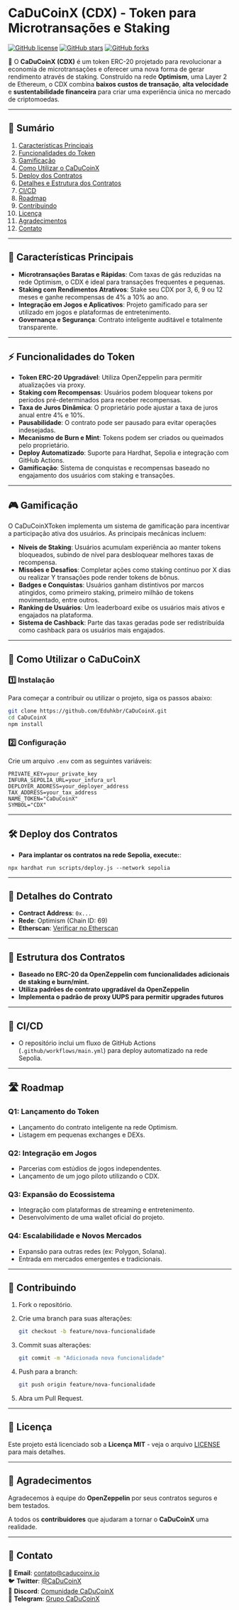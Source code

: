 # CaDuCoinX (CDX) - Token para Microtransações e Staking

[![GitHub license](https://img.shields.io/github/license/Eduhkbr/CaDuCoinX)](https://github.com/Eduhkbr/CaDuCoinX/blob/main/LICENSE)
[![GitHub stars](https://img.shields.io/github/stars/Eduhkbr/CaDuCoinX)](https://github.com/Eduhkbr/CaDuCoinX/stargazers)
[![GitHub forks](https://img.shields.io/github/forks/Eduhkbr/CaDuCoinX)](https://github.com/Eduhkbr/CaDuCoinX/network/members)

🚀 O **CaDuCoinX (CDX)** é um token ERC-20 projetado para revolucionar a economia de microtransações e oferecer uma nova forma de gerar rendimento através de staking. Construído na rede **Optimism**, uma Layer 2 de Ethereum, o CDX combina **baixos custos de transação**, **alta velocidade** e **sustentabilidade financeira** para criar uma experiência única no mercado de criptomoedas.

---

## 📌 Sumário

1. [Características Principais](#-características-principais)
2. [Funcionalidades do Token](#-funcionalidades-do-token)
3. [Gamificação](#-gamificação)
4. [Como Utilizar o CaDuCoinX](#-como-utilizar-o-caducoinx)
5. [Deploy dos Contratos](#-deploy-dos-contratos)
6. [Detalhes e Estrutura dos Contratos](#-detalhes-e-estrutura-dos-contratos)
7. [CI/CD](#-cicd)
8. [Roadmap](#-roadmap)
9. [Contribuindo](#-contribuindo)
10. [Licença](#-licença)
11. [Agradecimentos](#-agradecimentos)
12. [Contato](#-contato)

---

## 🚀 Características Principais

- **Microtransações Baratas e Rápidas**: Com taxas de gás reduzidas na rede Optimism, o CDX é ideal para transações frequentes e pequenas.
- **Staking com Rendimentos Atrativos**: Stake seu CDX por 3, 6, 9 ou 12 meses e ganhe recompensas de 4% a 10% ao ano.
- **Integração em Jogos e Aplicativos**: Projeto gamificado para ser utilizado em jogos e plataformas de entretenimento.
- **Governança e Segurança**: Contrato inteligente auditável e totalmente transparente.

---

## ⚡ Funcionalidades do Token

- **Token ERC-20 Upgradável**: Utiliza OpenZeppelin para permitir atualizações via proxy.
- **Staking com Recompensas**: Usuários podem bloquear tokens por períodos pré-determinados para receber recompensas.
- **Taxa de Juros Dinâmica**: O proprietário pode ajustar a taxa de juros anual entre 4% e 10%.
- **Pausabilidade**: O contrato pode ser pausado para evitar operações indesejadas.
- **Mecanismo de Burn e Mint**: Tokens podem ser criados ou queimados pelo proprietário.
- **Deploy Automatizado**: Suporte para Hardhat, Sepolia e integração com GitHub Actions.
- **Gamificação**: Sistema de conquistas e recompensas baseado no engajamento dos usuários com staking e transações.

---

## 🎮 Gamificação

O CaDuCoinXToken implementa um sistema de gamificação para incentivar a participação ativa dos usuários. As principais mecânicas incluem:

- **Níveis de Staking**: Usuários acumulam experiência ao manter tokens bloqueados, subindo de nível para desbloquear melhores taxas de recompensa.
- **Missões e Desafios**: Completar ações como staking contínuo por X dias ou realizar Y transações pode render tokens de bônus.
- **Badges e Conquistas**: Usuários ganham distintivos por marcos atingidos, como primeiro staking, primeiro milhão de tokens movimentado, entre outros.
- **Ranking de Usuários**: Um leaderboard exibe os usuários mais ativos e engajados na plataforma.
- **Sistema de Cashback**: Parte das taxas geradas pode ser redistribuída como cashback para os usuários mais engajados.


---

## 📖 Como Utilizar o CaDuCoinX

### 1️⃣ Instalação

Para começar a contribuir ou utilizar o projeto, siga os passos abaixo:

```bash
git clone https://github.com/Eduhkbr/CaDuCoinX.git
cd CaDuCoinX
npm install
```

### 2️⃣ Configuração

Crie um arquivo `.env` com as seguintes variáveis:

```env
PRIVATE_KEY=your_private_key
INFURA_SEPOLIA_URL=your_infura_url
DEPLOYER_ADDRESS=your_deployer_address
TAX_ADDRESS=your_tax_address
NAME_TOKEN="CaDuCoinX"
SYMBOL="CDX"
```


---

## 🛠️ Deploy dos Contratos

- **Para implantar os contratos na rede Sepolia, execute:**: 
```
npx hardhat run scripts/deploy.js --network sepolia
```

---

## 📜 Detalhes do Contrato

- **Contract Address**: `0x...`
- **Rede**: Optimism (Chain ID: 69)
- **Etherscan**: [Verificar no Etherscan](#)

---

## 📜 Estrutura dos Contratos

- **Baseado no ERC-20 da OpenZeppelin com funcionalidades adicionais de staking e burn/mint.**
- **Utiliza padrões de contrato upgradável da OpenZeppelin**
- **Implementa o padrão de proxy UUPS para permitir upgrades futuros**

---


## 🔄 CI/CD

- O repositório inclui um fluxo de GitHub Actions (`.github/workflows/main.yml`) para deploy automatizado na rede Sepolia.

---

## 🛣️ Roadmap

### **Q1: Lançamento do Token**
- Lançamento do contrato inteligente na rede Optimism.
- Listagem em pequenas exchanges e DEXs.

### **Q2: Integração em Jogos**
- Parcerias com estúdios de jogos independentes.
- Lançamento de um jogo piloto utilizando o CDX.

### **Q3: Expansão do Ecossistema**
- Integração com plataformas de streaming e entretenimento.
- Desenvolvimento de uma wallet oficial do projeto.

### **Q4: Escalabilidade e Novos Mercados**
- Expansão para outras redes (ex: Polygon, Solana).
- Entrada em mercados emergentes e tradicionais.

---

## 🤝 Contribuindo

1. Fork o repositório.
2. Crie uma branch para suas alterações:

   ```bash
   git checkout -b feature/nova-funcionalidade
   ```

3. Commit suas alterações:

   ```bash
   git commit -m "Adicionada nova funcionalidade"
   ```

4. Push para a branch:

   ```bash
   git push origin feature/nova-funcionalidade
   ```

5. Abra um Pull Request.

---

## 📜 Licença

Este projeto está licenciado sob a **Licença MIT** - veja o arquivo [LICENSE](LICENSE) para mais detalhes.

---

## 🎉 Agradecimentos

Agradecemos à equipe do **OpenZeppelin** por seus contratos seguros e bem testados.

A todos os **contribuidores** que ajudaram a tornar o **CaDuCoinX** uma realidade.

---

## 📩 Contato

📧 **Email**: contato@caducoinx.io  
🐦 **Twitter**: [@CaDuCoinX](#)  
💬 **Discord**: [Comunidade CaDuCoinX](#)  
📢 **Telegram**: [Grupo CaDuCoinX](#)